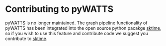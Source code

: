 # Contributing to pyWATTS

pyWATTS is no longer maintained. The graph pipeline functionality of pyWATTS has been 
integrated into the open source python pacakge [sktime](https://www.sktime.net/en/stable/),
so if you wish to use this feature and contribute code we suggest you
contribute to [sktime](https://www.sktime.net/en/stable/).
